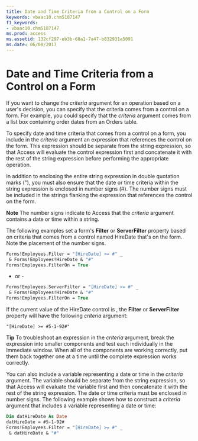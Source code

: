 ```yaml
---
title: Date and Time Criteria from a Control on a Form
keywords: vbaac10.chm5187147
f1_keywords:
- vbaac10.chm5187147
ms.prod: access
ms.assetid: 132cf297-eb3b-68a1-7a47-b832931a5091
ms.date: 06/08/2017
---
```



# Date and Time Criteria from a Control on a Form

If you want to change the  _criteria_ argument for an operation based on a user's decision, you can specify that the criteria comes from a control on a form. For example, you could specify that the _criteria_ argument comes from a list box containing order dates from an Orders table.

To specify date and time criteria that comes from a control on a form, you include in the  _criteria_ argument an expression that references the control on the form. This expression should be separate from the string expression, so that Access will evaluate the control expression first and concatenate it with the rest of the string expression before performing the appropriate operation.

In addition to enclosing the entire string expression in double quotation marks ("), you must also ensure that the date or time criteria within the string expression is enclosed in number signs (#). The number signs must be included in the strings flanking the expression that references the control on the form.


 **Note**  The number signs indicate to Access that the  _criteria_ argument contains a date or time within a string.

The following examples set a form's  **Filter** or **ServerFilter** property based on criteria that comes from a control named HireDate that's on the form. Note the placement of the number signs.



```vb
Forms!Employees.Filter = "[HireDate] >= #" _ 
 & Forms!Employees!HireDate & "#" 
Forms!Employees.FilterOn = True
```

- or -



```vb
Forms!Employees.ServerFilter = "[HireDate] >= #" _ 
 & Forms!Employees!HireDate & "#" 
Forms!Employees.FilterOn = True
```

If the current value of the HireDate control is , the  **Filter** or **ServerFilter** property will have the following _criteria_ argument:



```text
"[HireDate] >= #5-1-92#"
```


 **Tip**   To troubleshoot an expression in the _criteria_ argument, break the expression into smaller components and test each individually in the Immediate window. When all of the components are working correctly, put them back together one at a time until the complete expression works correctly.

You can also include a variable representing a date or time in the  _criteria_ argument. The variable should be separate from the string expression, so that Access will evaluate the variable first and then concatenate it with the rest of the string expression. The date or time criteria must be enclosed in number signs.
The following example shows how to construct a  _criteria_ argument that includes a variable representing a date or time:



```vb
Dim datHireDate As Date 
datHireDate = #5-1-92# 
Forms!Employees.Filter = "[HireDate] >= #" _ 
 & datHireDate & "#"
```



